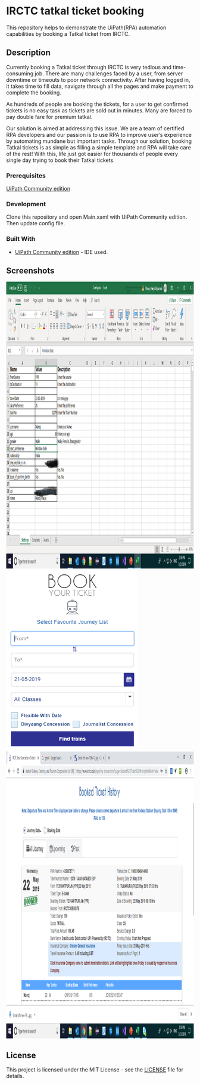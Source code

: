 # IRCTC tatkal ticket booking
This repository helps to demonstrate the UiPath(RPA) automation capabilities by booking a Tatkal ticket from IRCTC.



## Description
Currently booking a Tatkal ticket through IRCTC is very tedious and time-consuming job. 
There are many challenges faced by a user, from server downtime or timeouts to poor network connectivity. After having logged in, it takes time to fill data, navigate through all the pages and make payment to complete the booking. 

As hundreds of people are booking the tickets, for a user to get confirmed tickets is no easy task as tickets are sold out in minutes. Many are forced to pay double fare for premium tatkal.

Our solution is aimed at addressing this issue. We are a team of certified RPA developers and our passion is to use RPA to improve user’s experience by automating mundane but important tasks. Through our solution, booking Tatkal tickets is as simple as filling a simple template and RPA will take care of the rest! With this, life just got easier for thousands of people every single day trying to book their Tatkal tickets.


### Prerequisites
[UiPath Community edition](https://www.uipath.com/developers/community-edition-download) 
### Development 
Clone this repository and open Main.xaml with UiPath Community edition. Then update config file.

### Built With
* [UiPath Community edition](https://www.uipath.com/developers/community-edition-download) - IDE used.

## Screenshots
<p>
  <img src="https://github.com/SuneetPatil/IRCTC-tatkal-booking/blob/master/Screenshots/User_input_excel.png" width="1366" height="768" alt="User_input_excel">
   <img src="https://github.com/SuneetPatil/IRCTC-tatkal-booking/blob/master/Screenshots/Booking_window.png" width="351" height="484" alt="Booking_window">
  <img src="https://github.com/SuneetPatil/IRCTC-tatkal-booking/blob/master/Screenshots/Booking_ticket.png" width="1366" height="768" alt="Booking_ticket">
</p>



## License

This project is licensed under the MIT License - see the [LICENSE](https://github.com/SuneetPatil/IRCTC-tatkal-booking/blob/master/LICENSE) file for details.

